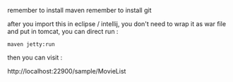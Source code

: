 remember to install maven
remember to install git

after you import this in eclipse / intellij, you don't need to wrap it as war file and put in tomcat, you can direct run :

```shell
maven jetty:run
```

then you can visit :

http://localhost:22900/sample/MovieList